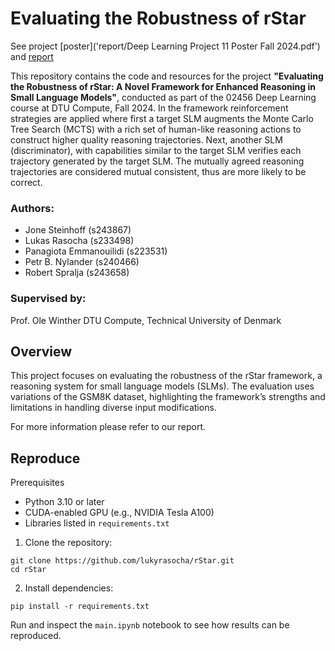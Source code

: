 # Evaluating the Robustness of rStar

See project [poster]('report/Deep Learning Project 11 Poster Fall 2024.pdf') and [report](report/rStar-Final-Report.pdf)

This repository contains the code and resources for the project **"Evaluating the Robustness of rStar: A Novel Framework for Enhanced Reasoning in Small Language Models"**, conducted as part of the 02456 Deep Learning course at DTU Compute, Fall 2024. In the framework reinforcement strategies are applied where first a target SLM augments the Monte Carlo Tree Search (MCTS) with a rich set of human-like reasoning actions to construct higher quality reasoning trajectories. Next, another SLM (discriminator), with capabilities similar
to the target SLM verifies each trajectory generated by the target SLM. The mutually agreed reasoning trajectories are considered
mutual consistent, thus are more likely to be correct. 

### Authors:

-   Jone Steinhoff (s243867)
-   Lukas Rasocha (s233498)
-   Panagiota Emmanouilidi (s223531)
-   Petr B. Nylander (s240466)
-   Robert Spralja (s243658)

### Supervised by:

Prof. Ole Winther
DTU Compute, Technical University of Denmark

## Overview

This project focuses on evaluating the robustness of the rStar framework, a reasoning system for small language models (SLMs). The evaluation uses variations of the GSM8K dataset, highlighting the framework’s strengths and limitations in handling diverse input modifications.

For more information please refer to our report.

## Reproduce

Prerequisites

-   Python 3.10 or later
-   CUDA-enabled GPU (e.g., NVIDIA Tesla A100)
-   Libraries listed in `requirements.txt`

1. Clone the repository:

```
git clone https://github.com/lukyrasocha/rStar.git
cd rStar
```

2. Install dependencies:

```
pip install -r requirements.txt
```

Run and inspect the `main.ipynb` notebook to see how results can be reproduced.
